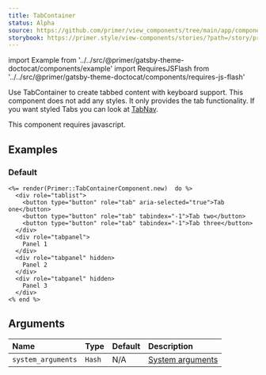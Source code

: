```yaml
---
title: TabContainer
status: Alpha
source: https://github.com/primer/view_components/tree/main/app/components/primer/tab_container_component.rb
storybook: https://primer.style/view-components/stories/?path=/story/primer-tab-container-component
---
```


import Example from '../../src/@primer/gatsby-theme-doctocat/components/example'
import RequiresJSFlash from '../../src/@primer/gatsby-theme-doctocat/components/requires-js-flash'

<RequiresJSFlash />

<!-- Warning: AUTO-GENERATED file, do not edit. Add code comments to your Ruby instead <3 -->

Use TabContainer to create tabbed content with keyboard support. This component does not add any styles.
It only provides the tab functionality. If you want styled Tabs you can look at [TabNav](/components/tabnav).

This component requires javascript.

## Examples

### Default

<Example src="<tab-container>  <div role='tablist'>    <button type='button' role='tab' aria-selected='true'>Tab one</button>    <button type='button' role='tab' tabindex='-1'>Tab two</button>    <button type='button' role='tab' tabindex='-1'>Tab three</button>  </div>  <div role='tabpanel'>    Panel 1  </div>  <div role='tabpanel' hidden>    Panel 2  </div>  <div role='tabpanel' hidden>    Panel 3  </div></tab-container>" />

```erb
<%= render(Primer::TabContainerComponent.new)  do %>
  <div role="tablist">
    <button type="button" role="tab" aria-selected="true">Tab one</button>
    <button type="button" role="tab" tabindex="-1">Tab two</button>
    <button type="button" role="tab" tabindex="-1">Tab three</button>
  </div>
  <div role="tabpanel">
    Panel 1
  </div>
  <div role="tabpanel" hidden>
    Panel 2
  </div>
  <div role="tabpanel" hidden>
    Panel 3
  </div>
<% end %>
```

## Arguments

| Name | Type | Default | Description |
| :- | :- | :- | :- |
| `system_arguments` | `Hash` | N/A | [System arguments](/system-arguments) |
